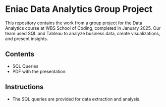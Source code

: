 
# Eniac Data Analytics Group Project

This repository contains the work from a group project for the Data Analytics course at WBS School of Coding, completed in January 2025. Our team used SQL and Tableau to analyze business data, create visualizations, and present insights.

## Contents
- SQL Queries
- PDF with the presentation

## Instructions
- The SQL queries are provided for data extraction and analysis.
